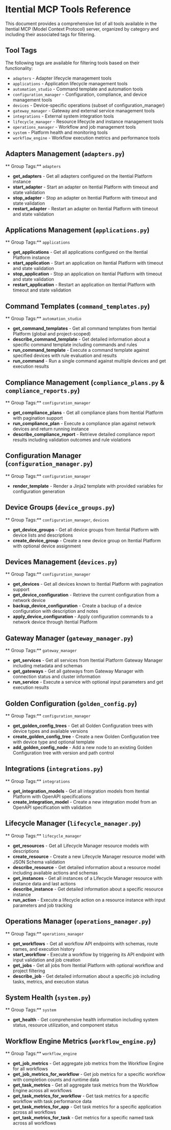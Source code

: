 # Itential MCP Tools Reference

This document provides a comprehensive list of all tools available in the Itential MCP (Model Context Protocol) server, organized by category and including their associated tags for filtering.

## Tool Tags

The following tags are available for filtering tools based on their functionality:

- `adapters` - Adapter lifecycle management tools
- `applications` - Application lifecycle management tools
- `automation_studio` - Command template and automation tools
- `configuration_manager` - Configuration, compliance, and device management tools
- `devices` - Device-specific operations (subset of configuration_manager)
- `gateway_manager` - Gateway and external service management tools
- `integrations` - External system integration tools
- `lifecycle_manager` - Resource lifecycle and instance management tools
- `operations_manager` - Workflow and job management tools
- `system` - Platform health and monitoring tools
- `workflow_engine` - Workflow execution metrics and performance tools

## Adapters Management (`adapters.py`)
** Group Tags:** `adapters`

- **get_adapters** - Get all adapters configured on the Itential Platform instance
- **start_adapter** - Start an adapter on Itential Platform with timeout and state validation
- **stop_adapter** - Stop an adapter on Itential Platform with timeout and state validation
- **restart_adapter** - Restart an adapter on Itential Platform with timeout and state validation

## Applications Management (`applications.py`)
** Group Tags:** `applications`

- **get_applications** - Get all applications configured on the Itential Platform instance
- **start_application** - Start an application on Itential Platform with timeout and state validation
- **stop_application** - Stop an application on Itential Platform with timeout and state validation
- **restart_application** - Restart an application on Itential Platform with timeout and state validation

## Command Templates (`command_templates.py`)
** Group Tags:** `automation_studio`

- **get_command_templates** - Get all command templates from Itential Platform (global and project-scoped)
- **describe_command_template** - Get detailed information about a specific command template including commands and rules
- **run_command_template** - Execute a command template against specified devices with rule evaluation and results
- **run_command** - Run a single command against multiple devices and get execution results

## Compliance Management (`compliance_plans.py` & `compliance_reports.py`)
** Group Tags:** `configuration_manager`

- **get_compliance_plans** - Get all compliance plans from Itential Platform with pagination support
- **run_compliance_plan** - Execute a compliance plan against network devices and return running instance
- **describe_compliance_report** - Retrieve detailed compliance report results including validation outcomes and rule violations

## Configuration Manager (`configuration_manager.py`)
** Group Tags:** `configuration_manager`

- **render_template** - Render a Jinja2 template with provided variables for configuration generation

## Device Groups (`device_groups.py`)
** Group Tags:** `configuration_manager`, `devices`

- **get_device_groups** - Get all device groups from Itential Platform with device lists and descriptions
- **create_device_group** - Create a new device group on Itential Platform with optional device assignment

## Devices Management (`devices.py`)
** Group Tags:** `configuration_manager`

- **get_devices** - Get all devices known to Itential Platform with pagination support
- **get_device_configuration** - Retrieve the current configuration from a network device
- **backup_device_configuration** - Create a backup of a device configuration with description and notes
- **apply_device_configuration** - Apply configuration commands to a network device through Itential Platform

## Gateway Manager (`gateway_manager.py`)
** Group Tags:** `gateway_manager`

- **get_services** - Get all services from Itential Platform Gateway Manager including metadata and schemas
- **get_gateways** - Get all gateways from Gateway Manager with connection status and cluster information
- **run_service** - Execute a service with optional input parameters and get execution results

## Golden Configuration (`golden_config.py`)
** Group Tags:** `configuration_manager`

- **get_golden_config_trees** - Get all Golden Configuration trees with device types and available versions
- **create_golden_config_tree** - Create a new Golden Configuration tree with device type and optional template
- **add_golden_config_node** - Add a new node to an existing Golden Configuration tree with version and path control

## Integrations (`integrations.py`)
** Group Tags:** `integrations`

- **get_integration_models** - Get all integration models from Itential Platform with OpenAPI specifications
- **create_integration_model** - Create a new integration model from an OpenAPI specification with validation

## Lifecycle Manager (`lifecycle_manager.py`)
** Group Tags:** `lifecycle_manager`

- **get_resources** - Get all Lifecycle Manager resource models with descriptions
- **create_resource** - Create a new Lifecycle Manager resource model with JSON Schema validation
- **describe_resource** - Get detailed information about a resource model including available actions and schemas
- **get_instances** - Get all instances of a Lifecycle Manager resource with instance data and last actions
- **describe_instance** - Get detailed information about a specific resource instance
- **run_action** - Execute a lifecycle action on a resource instance with input parameters and job tracking

## Operations Manager (`operations_manager.py`)
** Group Tags:** `operations_manager`

- **get_workflows** - Get all workflow API endpoints with schemas, route names, and execution history
- **start_workflow** - Execute a workflow by triggering its API endpoint with input validation and job creation
- **get_jobs** - Get all jobs from Itential Platform with optional workflow and project filtering
- **describe_job** - Get detailed information about a specific job including tasks, metrics, and execution status

## System Health (`system.py`)
** Group Tags:** `system`

- **get_health** - Get comprehensive health information including system status, resource utilization, and component status

## Workflow Engine Metrics (`workflow_engine.py`)
** Group Tags:** `workflow_engine`

- **get_job_metrics** - Get aggregate job metrics from the Workflow Engine for all workflows
- **get_job_metrics_for_workflow** - Get job metrics for a specific workflow with completion counts and runtime data
- **get_task_metrics** - Get all aggregate task metrics from the Workflow Engine across all workflows
- **get_task_metrics_for_workflow** - Get task metrics for a specific workflow with task performance data
- **get_task_metrics_for_app** - Get task metrics for a specific application across all workflows
- **get_task_metrics_for_task** - Get metrics for a specific named task across all workflows

